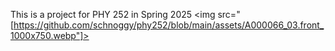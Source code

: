 This is a project for PHY 252 in Spring 2025
<img src="[https://github.com/schnoggy/phy252/blob/main/assets/A000066_03.front_1000x750.webp"]>
